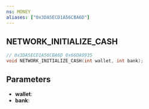 ```yaml
---
ns: MONEY
aliases: ["0x3DA5ECD1A56CBA6D"]
---
```

## NETWORK_INITIALIZE_CASH

```c
// 0x3DA5ECD1A56CBA6D 0x66DA9935
void NETWORK_INITIALIZE_CASH(int wallet, int bank);
```


## Parameters
* **wallet**: 
* **bank**: 

